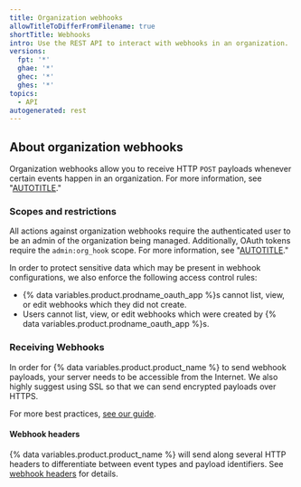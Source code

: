 ```yaml
---
title: Organization webhooks
allowTitleToDifferFromFilename: true
shortTitle: Webhooks
intro: Use the REST API to interact with webhooks in an organization.
versions:
  fpt: '*'
  ghae: '*'
  ghec: '*'
  ghes: '*'
topics:
  - API
autogenerated: rest
---
```


## About organization webhooks

Organization webhooks allow you to receive HTTP `POST` payloads whenever certain events happen in an organization. For more information, see "[AUTOTITLE](/webhooks-and-events/webhooks/about-webhooks)."

### Scopes and restrictions

All actions against organization webhooks require the authenticated user to be an admin of the organization being managed. Additionally, OAuth tokens require the `admin:org_hook` scope. For more information, see "[AUTOTITLE](/apps/oauth-apps/building-oauth-apps/scopes-for-oauth-apps)."

In order to protect sensitive data which may be present in webhook configurations, we also enforce the following access control rules:

- {% data variables.product.prodname_oauth_app %}s cannot list, view, or edit webhooks which they did not create.
- Users cannot list, view, or edit webhooks which were created by {% data variables.product.prodname_oauth_app %}s.

### Receiving Webhooks

In order for {% data variables.product.product_name %} to send webhook payloads, your server needs to be accessible from the Internet. We also highly suggest using SSL so that we can send encrypted payloads over HTTPS.

For more best practices, [see our guide](/rest/guides/best-practices-for-integrators).

#### Webhook headers

{% data variables.product.product_name %} will send along several HTTP headers to differentiate between event types and payload identifiers. See [webhook headers](/webhooks-and-events/webhooks/webhook-events-and-payloads#delivery-headers) for details.

<!-- Content after this section is automatically generated -->
